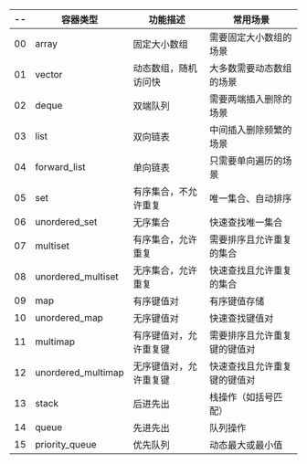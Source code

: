 |--| 容器类型             | 功能描述                   | 常用场景                       |
|--|----------------------|-------------------------|--------------------------------|
|00| array                | 固定大小数组               | 需要固定大小数组的场景         |
|01| vector               | 动态数组，随机访问快       | 大多数需要动态数组的场景       |
|02| deque                | 双端队列                   | 需要两端插入删除的场景         |
|03| list                 | 双向链表                   | 中间插入删除频繁的场景         |
|04| forward_list         | 单向链表                   | 只需要单向遍历的场景           |
|05| set                  | 有序集合，不允许重复       | 唯一集合、自动排序             |
|06| unordered_set        | 无序集合                   | 快速查找唯一集合               |
|07| multiset             | 有序集合，允许重复         | 需要排序且允许重复的集合       |
|08| unordered_multiset   | 无序集合，允许重复         | 快速查找且允许重复的集合       |
|09| map                  | 有序键值对                 | 有序键值存储                   |
|10| unordered_map        | 无序键值对                 | 快速查找键值对                 |
|11| multimap             | 有序键值对，允许重复键     | 需要排序且允许重复键的键值对   |
|12| unordered_multimap   | 无序键值对，允许重复键     | 快速查找且允许重复键的键值对   |
|13| stack                | 后进先出                   | 栈操作（如括号匹配）           |
|14| queue                | 先进先出                   | 队列操作                       |
|15| priority_queue       | 优先队列                   | 动态最大或最小值               |

